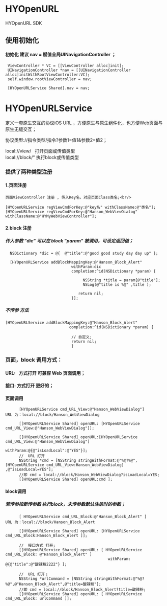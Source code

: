 # HYOpenURL
HYOpenURL  SDK

## 使用初始化
#### 初始化 建议 nav = 赋值全局UINavigationController ；

     ViewController * VC = [[ViewController alloc]init];
     UINavigationController *nav = [[UINavigationController alloc]initWithRootViewController:VC];
     self.window.rootViewController = nav;
    
     [HYOpenURLService Shared].nav = nav;

 # HYOpenURLService
定义一套原生交互的协议iOS URL ，方便原生与原生组件化，也方便Web页面与原生无缝交互；<br/>

协议类型://指令类型/指令?参数1=值1&参数2=值2；

local://view/   打开页面或传值类型    <br/>
local://block/" 执行block或传值类型  <br/>

### 提供了两种类型注册
#### 1.页面注册
    页面ViewController 注册 , 传入Key名，对应页面Class类名;<br/>
  
    [HYOpenURLService regViewCmdForKey:@"key名" withClassName:@"类名"];
    [HYOpenURLService regViewCmdForKey:@"Hanson_WebViewDialog" withClassName:@"HYMyWebViewController"];

#### 2.block 注册
##### 传入参数 "dic" 可以在 block "param"  被调用，可设定返回值；

      NSDictionary *dic = @{  @"title":@"good good study day day up" };

      [HYOpenURLService addBlockMappingKey:@"Hanson_Block_Alert"
                                 withParam:dic 
                                 completion:^id(NSDictionary *param) {
                                 
                                      NSString *title = param[@"title"];
                                      NSLog(@"title is %@" ,title );
                                  
                                    return nil;
                                 }];
                                 
##### 不传参 方法

    [HYOpenURLService addBlockMappingKey:@"Hanson_Block_Alert"
                                completion:^id(NSDictionary *param) {

                                 // 自定义;
                                 return nil;
                                 }

### 页面，block 调用方式：
#### URL:   方式打开 可兼容 Web 页面调用；<br/>
#### 接口:  方式打开 更好的；<br/>

#### 页面调用

          [HYOpenURLService cmd_URL_View:@"Hanson_WebViewDialog"]   URL 为：local://block/Hanson_WebViewDialog

          [[HYOpenURLService Shared] openURL: [HYOpenURLService cmd_URL_View:@"Hanson_WebViewDialog"]];

          [[HYOpenURLService Shared] openURL:[HYOpenURLService cmd_URL_View:@"Hanson_WebViewDialog"] 
                                                withParam:@{@"isLoadLocal":@"YES"}];
          //  URL 打开                                     
          NSString *cmd = [NSString stringWithFormat:@"%@?%@",[HYOpenURLService cmd_URL_View:Hanson_WebViewDialog] ,@"isLoadLocal=YES"];
          //即 cmd = local://block/Hanson_WebViewDialog?isLoadLocal=YES;
          [[HYOpenURLService Shared] openURL:cmd ];


#### block调用
##### 若传参按新传参数 执行block，未传参数默认注册时的参数；

         
          [ HYOpenURLService cmd_URL_Block:@"Hanson_Block_Alert" ]  URL 为：local://block/Hanson_Block_Alert

          [[HYOpenURLService Shared] openURL: [HYOpenURLService cmd_URL_Block:Hanson_Block_Alert ]];

          //  接口方式 打开;
          [[HYOpenURLService Shared] openURL: [ HYOpenURLService cmd_URL_Block: @"Hanson_Block_Alert" ]
                                                 withParam: @{@"title":@"酸辣粉2222"} ];

          //  URL 打开； 
          NSString *urlCommand = [NSString stringWithFormat:@"%@?%@",@"Hanson_Block_Alert",@"title=酸辣粉"];
          //即 cmd = local://block/Hanson_Block_Alert?title=酸辣粉;
          [[HYOpenURLService Shared] openURL: [ HYOpenURLService cmd_URL_Block: urlCommand ]];

 

    
  
    

 


